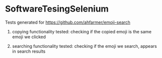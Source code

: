 # SoftwareTesingSelenium

Tests generated for https://github.com/ahfarmer/emoji-search

1. copying functionality tested: 
  checking if the copied emoji is the same emoji we clicked
  
2. searching functionality tested:
  checking if the emoji we search, appears in search results
  
